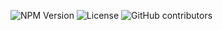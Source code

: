 ![NPM Version](https://img.shields.io/npm/v/sanity-plugin-taxonomy-manager?style=flat-square)
![License](https://img.shields.io/npm/l/sanity-plugin-taxonomy-manager?style=flat-square)
![GitHub contributors](https://img.shields.io/github/contributors/andybywire/sanity-plugin-taxonomy-manager?style=flat-square)
